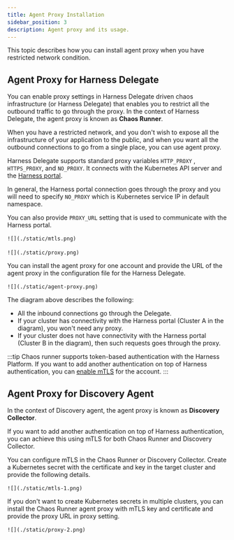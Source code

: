 ```yaml
---
title: Agent Proxy Installation
sidebar_position: 3
description: Agent proxy and its usage.
---
```


This topic describes how you can install agent proxy when you have restricted network condition.

## Agent Proxy for Harness Delegate
You can enable proxy settings in Harness Delegate driven chaos infrastructure (or Harness Delegate) that enables you to restrict all the outbound traffic to go through the proxy. In the context of Harness Delegate, the agent proxy is known as **Chaos Runner**.

When you have a restricted network, and you don't wish to expose all the infrastructure of your application to the public, and when you want all the outbound connections to go from a single place, you can use agent proxy.

Harness Delegate supports standard proxy variables `HTTP_PROXY` , `HTTPS_PROXY`, and `NO_PROXY`. It connects with the Kubernetes API server and the [Harness portal](https://app.harness.io).

In general, the Harness portal connection goes through the proxy and you will need to specify `NO_PROXY` which is Kubernetes service IP in default namespace.

You can also provide `PROXY_URL` setting that is used to communicate with the Harness portal.

    ![](./static/mtls.png)

    ![](./static/proxy.png)

You can install the agent proxy for one account and provide the URL of the agent proxy in the configuration file for the Harness Delegate.


    ![](./static/agent-proxy.png)

The diagram above describes the following:
- All the inbound connections go through the Delegate.
- If your cluster has connectivity with the Harness portal (Cluster A in the diagram), you won't need any proxy.
- If your cluster does not have connectivity with the Harness portal (Cluster B in the diagram), then such requests goes through the proxy.

:::tip
Chaos runner supports token-based authentication with the Harness Platform. If you want to add another authentication on top of Harness authentication, you can [enable mTLS](https://developer.harness.io/docs/platform/delegates/secure-delegates/delegate-mtls-support/) for the account.
:::

## Agent Proxy for Discovery Agent

In the context of Discovery agent, the agent proxy is known as **Discovery Collector**.

If you want to add another authentication on top of Harness authentication, you can achieve this using mTLS for both Chaos Runner and Discovery Collector.

You can configure mTLS in the Chaos Runner or Discovery Collector. Create a Kubernetes secret with the certificate and key in the target cluster and provide the following details.

    ![](./static/mtls-1.png)

If you don't want to create Kubernetes secrets in multiple clusters, you can install the Chaos Runner agent proxy with mTLS key and certificate and provide the proxy URL in proxy setting.

    ![](./static/proxy-2.png)



